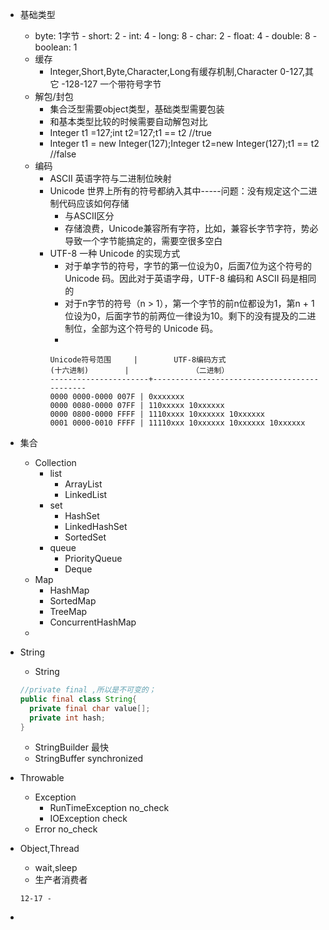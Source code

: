 
- 基础类型
  - byte: 1字节 - short: 2 - int: 4 - long: 8 - char: 2 - float: 4 - double: 8 - boolean: 1
  - 缓存
    - Integer,Short,Byte,Character,Long有缓存机制,Character 0-127,其它 -128-127 一个带符号字节
  - 解包/封包
    - 集合泛型需要object类型，基础类型需要包装
    - 和基本类型比较的时候需要自动解包对比
    - Integer t1 =127;int t2=127;t1 == t2 //true
    - Integer t1 = new Integer(127);Integer t2=new Integer(127);t1 == t2 //false
  - 编码
    - ASCII    英语字符与二进制位映射
    - Unicode  世界上所有的符号都纳入其中-----问题：没有规定这个二进制代码应该如何存储
      - 与ASCII区分
      - 存储浪费，Unicode兼容所有字符，比如，兼容长字节字符，势必导致一个字节能搞定的，需要空很多空白
    - UTF-8    一种 Unicode 的实现方式
      - 对于单字节的符号，字节的第一位设为0，后面7位为这个符号的 Unicode 码。因此对于英语字母，UTF-8 编码和 ASCII 码是相同的
      - 对于n字节的符号（n > 1），第一个字节的前n位都设为1，第n + 1位设为0，后面字节的前两位一律设为10。剩下的没有提及的二进制位，全部为这个符号的 Unicode 码。
      -
      ```
      Unicode符号范围     |        UTF-8编码方式
      (十六进制)        |              （二进制）
      ----------------------+---------------------------------------------
      0000 0000-0000 007F | 0xxxxxxx
      0000 0080-0000 07FF | 110xxxxx 10xxxxxx
      0000 0800-0000 FFFF | 1110xxxx 10xxxxxx 10xxxxxx
      0001 0000-0010 FFFF | 11110xxx 10xxxxxx 10xxxxxx 10xxxxxx
      ```
- 集合
  - Collection
    - list
      - ArrayList
      - LinkedList
    - set
      - HashSet
      - LinkedHashSet
      - SortedSet
    - queue
      - PriorityQueue
      - Deque
  - Map
    - HashMap
    - SortedMap
    - TreeMap
    - ConcurrentHashMap
  -
- String
  - String
  ```java
  //private final ,所以是不可变的；
  public final class String{
    private final char value[];
    private int hash;
  }
  ```
  - StringBuilder  最快
  - StringBuffer  synchronized
- Throwable
  - Exception
    - RunTimeException no_check
    - IOException      check
  - Error              no_check

- Object,Thread
  - wait,sleep
  - 生产者消费者
  ```
  12-17 - 
  ```
-
